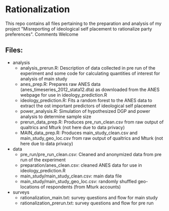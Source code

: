 Rationalization
===============

This repo contains all files pertaining to the preparation and analysis of my project "Misreporting of ideological self placement to rationalize party preferences". Comments Welcome

Files:
------
- analysis
	+ analysis_prerun.R: Description of data collected in pre run of the experiment and some code for calculating quantities of interest for analysis of main study
	+ anes_prep.R: Prepares raw ANES data (anes_timeseries_2012_stata12.dta) as downloaded from the ANES webpage for use in ideology_prediction.R
	+ ideology_prediction.R: Fits a random forest to the ANES data to extract the ost important predictors of ideological self placement
	+ power_analysis.R: Simulation of hypothesized DGP and power analysis to determine sample size
	+ prerun_data_prep.R: Produces pre_run_clean.csv from raw output of qualtrics and Mturk (not here due to data privacy)
	+ MAIN_data_prep.R: Produces main_study_clean.csv and main_study_geo_loc.csv from raw output of qualtrics and Mturk (not here due to data privacy)
- data
	+ pre_run/pre_run_clean.csv: Cleaned and anonymized data from pre run of the experiment
	+ preparation/anes_clean.csv: cleaned ANES data for use in ideology_prediction.R
	+ main_study/main_study_clean.csv: main data file
	+ main_study/main_study_geo_loc.csv: randomly shuffled geo-locations of respondents (from Mturk accounts)
- surveys
	+ rationalization_main.txt: survey questions and flow for main study
	+ rationalization_prerun.txt: survey questions and flow for pre run